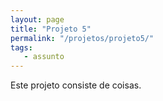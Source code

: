 ```yaml
---
layout: page
title: "Projeto 5"
permalink: "/projetos/projeto5/"
tags:
   - assunto
---
```


Este projeto consiste de coisas.
